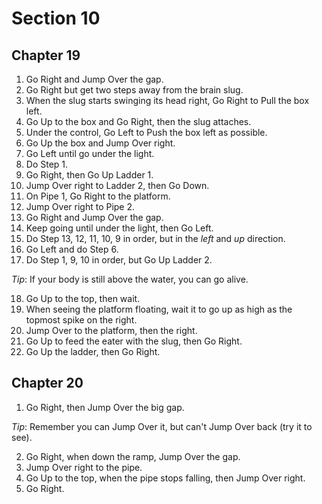 # Section 10

## Chapter 19

1. Go Right and Jump Over the gap.
2. Go Right but get two steps away from the brain slug.
3. When the slug starts swinging its head right, Go Right to Pull the box left.
4. Go Up to the box and Go Right, then the slug attaches.
5. Under the control, Go Left to Push the box left as possible.
6. Go Up the box and Jump Over right.
7. Go Left until go under the light.
8. Do Step 1.
9. Go Right, then Go Up Ladder 1.
10. Jump Over right to Ladder 2, then Go Down.
11. On Pipe 1, Go Right to the platform.
12. Jump Over right to Pipe 2.
13. Go Right and Jump Over the gap.
14. Keep going until under the light, then Go Left.
15. Do Step 13, 12, 11, 10, 9 in order, but in the _left_ and _up_ direction.
16. Go Left and do Step 6.
17. Do Step 1, 9, 10 in order, but Go Up Ladder 2.

_Tip_: If your body is still above the water, you can go alive.

18. Go Up to the top, then wait.
19. When seeing the platform floating, wait it to go up as high as the topmost spike on the right.
20. Jump Over to the platform, then the right.
21. Go Up to feed the eater with the slug, then Go Right.
22. Go Up the ladder, then Go Right.

## Chapter 20

1. Go Right, then Jump Over the big gap.

_Tip_: Remember you can Jump Over it, but can't Jump Over back (try it to see).

2. Go Right, when down the ramp, Jump Over the gap.
3. Jump Over right to the pipe.
4. Go Up to the top, when the pipe stops falling, then Jump Over right.
5. Go Right.
